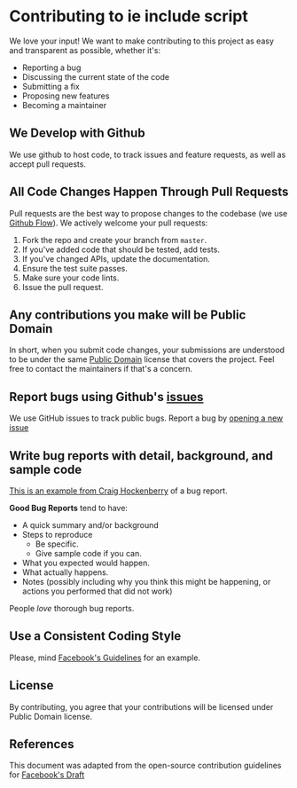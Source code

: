 # Contributing to ie include script
We love your input! We want to make contributing to this project as easy and transparent as possible, whether it's:

- Reporting a bug
- Discussing the current state of the code
- Submitting a fix
- Proposing new features
- Becoming a maintainer

## We Develop with Github
We use github to host code, to track issues and feature requests, as well as accept pull requests.

## All Code Changes Happen Through Pull Requests
Pull requests are the best way to propose changes to the codebase (we use [Github Flow](https://guides.github.com/introduction/flow/index.html)). We actively welcome your pull requests:

1. Fork the repo and create your branch from `master`.
2. If you've added code that should be tested, add tests.
3. If you've changed APIs, update the documentation.
4. Ensure the test suite passes.
5. Make sure your code lints.
6. Issue the pull request.

## Any contributions you make will be Public Domain
In short, when you submit code changes, your submissions are understood to be under the same [Public Domain](http://unlicense.org/) license that covers the project. Feel free to contact the maintainers if that's a concern.

## Report bugs using Github's [issues](https://github.com/Mteixeira88/IE-include-script)
We use GitHub issues to track public bugs. Report a bug by [opening a new issue](https://github.com/Mteixeira88/IE-include-script)

## Write bug reports with detail, background, and sample code
[This is an example from Craig Hockenberry](http://www.openradar.me/11905408) of a bug report.

**Good Bug Reports** tend to have:

- A quick summary and/or background
- Steps to reproduce
  - Be specific.
  - Give sample code if you can.
- What you expected would happen.
- What actually happens.
- Notes (possibly including why you think this might be happening, or actions you performed that did not work)

People *love* thorough bug reports.

## Use a Consistent Coding Style
Please, mind [Facebook's Guidelines](https://github.com/facebook/draft-js/blob/a9316a723f9e918afde44dea68b5f9f39b7d9b00/CONTRIBUTING.md) for an example.

## License
By contributing, you agree that your contributions will be licensed under Public Domain license.

## References
This document was adapted from the open-source contribution guidelines for [Facebook's Draft](https://github.com/facebook/draft-js/blob/a9316a723f9e918afde44dea68b5f9f39b7d9b00/CONTRIBUTING.md)
